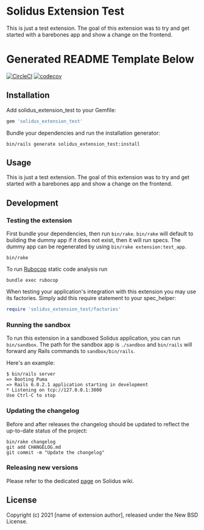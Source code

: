 # Solidus Extension Test

This is just a test extension. The goal of this extension was to try and get
started with a barebones app and show a change on the frontend.

# Generated README Template Below

[![CircleCI](https://circleci.com/gh/seriousammy/solidus_extension_test.svg?style=shield)](https://circleci.com/gh/seriousammy/solidus_extension_test)
[![codecov](https://codecov.io/gh/seriousammy/solidus_extension_test/branch/master/graph/badge.svg)](https://codecov.io/gh/seriousammy/solidus_extension_test)

<!-- Explain what your extension does. -->

## Installation

Add solidus_extension_test to your Gemfile:

```ruby
gem 'solidus_extension_test'
```

Bundle your dependencies and run the installation generator:

```shell
bin/rails generate solidus_extension_test:install
```

## Usage

This is just a test extension. The goal of this extension was to try and get
started with a barebones app and show a change on the frontend.

## Development

### Testing the extension

First bundle your dependencies, then run `bin/rake`. `bin/rake` will default to building the dummy
app if it does not exist, then it will run specs. The dummy app can be regenerated by using
`bin/rake extension:test_app`.

```shell
bin/rake
```

To run [Rubocop](https://github.com/bbatsov/rubocop) static code analysis run

```shell
bundle exec rubocop
```

When testing your application's integration with this extension you may use its factories.
Simply add this require statement to your spec_helper:

```ruby
require 'solidus_extension_test/factories'
```

### Running the sandbox

To run this extension in a sandboxed Solidus application, you can run `bin/sandbox`. The path for
the sandbox app is `./sandbox` and `bin/rails` will forward any Rails commands to
`sandbox/bin/rails`.

Here's an example:

```
$ bin/rails server
=> Booting Puma
=> Rails 6.0.2.1 application starting in development
* Listening on tcp://127.0.0.1:3000
Use Ctrl-C to stop
```

### Updating the changelog

Before and after releases the changelog should be updated to reflect the up-to-date status of
the project:

```shell
bin/rake changelog
git add CHANGELOG.md
git commit -m "Update the changelog"
```

### Releasing new versions

Please refer to the dedicated [page](https://github.com/solidusio/solidus/wiki/How-to-release-extensions) on Solidus wiki.

## License

Copyright (c) 2021 [name of extension author], released under the New BSD License.
